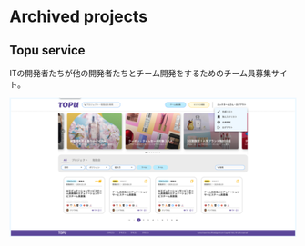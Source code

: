 # Archived projects

## Topu service
ITの開発者たちが他の開発者たちとチーム開発をするためのチーム員募集サイト。

![topu](/imgs/topu.png)